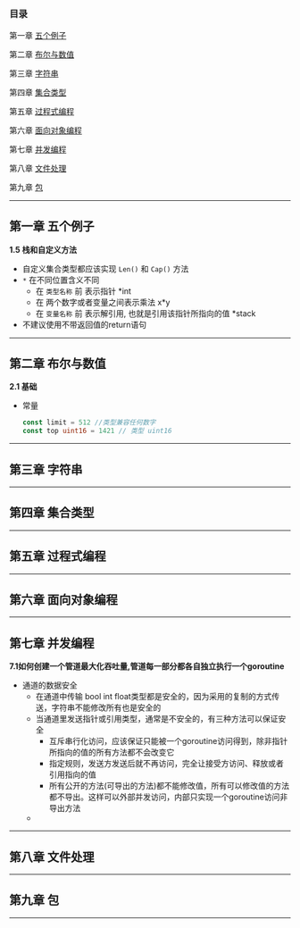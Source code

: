 ## <Programing in go>

### 目录
第一章 [五个例子](#第一章-五个例子)

第二章 [布尔与数值](#第二章-布尔与数值)

第三章 [字符串](#第三章-字符串)

第四章 [集合类型](#第四章-集合类型)

第五章 [过程式编程](#第五章-过程式编程)

第六章 [面向对象编程](#第六章-面向对象编程)

第七章 [并发编程](#第七章-并发编程)

第八章 [文件处理](#第八章-文件处理)

第九章 [包](#第九章-包)


-------------------

## 第一章 五个例子
**1.5 栈和自定义方法**

- 自定义集合类型都应该实现 `Len()` 和 `Cap()` 方法
- `*` 在不同位置含义不同
	- 在 `类型名称` 前 表示指针 *int
	- 在 两个数字或者变量之间表示乘法 x*y
	- 在 `变量名称` 前 表示解引用, 也就是引用该指针所指向的值 *stack
- 不建议使用不带返回值的return语句

-----------------------------------

## 第二章 布尔与数值

**2.1 基础**

- 常量
  ```go
  const limit = 512 //类型兼容任何数字
  const top uint16 = 1421 // 类型 uint16 

  ```



-------------------

## 第三章 字符串


------------------------------------------------------

## 第四章 集合类型


------------------------------------------------------

## 第五章 过程式编程


------------------------------------------------------

## 第六章 面向对象编程


------------------------------------------------------

## 第七章 并发编程


**7.1如何创建一个管道最大化吞吐量,管道每一部分都各自独立执行一个goroutine**
- 通道的数据安全
	- 在通道中传输 bool int float类型都是安全的，因为采用的复制的方式传送，字符串不能修改所有也是安全的
	- 当通道里发送指针或引用类型，通常是不安全的，有三种方法可以保证安全
		- 互斥串行化访问，应该保证只能被一个goroutine访问得到，除非指针所指向的值的所有方法都不会改变它
		- 指定规则，发送方发送后就不再访问，完全让接受方访问、释放或者引用指向的值
		- 所有公开的方法(可导出的方法)都不能修改值，所有可以修改值的方法都不导出。这样可以外部并发访问，内部只实现一个goroutine访问非导出方法
	-


------------------------------------------------------

## 第八章 文件处理


------------------------------------------------------
## 第九章 包


-----------------------------------